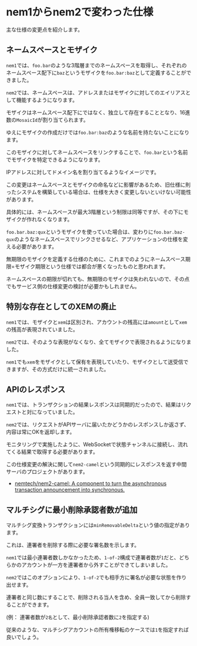 # nem1からnem2で変わった仕様

主な仕様の変更点を紹介します。


## ネームスペースとモザイク

`nem1`では、`foo.bar`のような3階層までのネームスペースを取得し、それぞれのネームスペース配下に`baz`というモザイクを`foo.bar:baz`として定義することができました。

`nem2`では、ネームスペースは、アドレスまたはモザイクに対してのエイリアスとして機能するようになります。

モザイクはネームスペース配下にではなく、独立して存在することとなり、16進数の`MosaicId`が割り当てられます。

ゆえにモザイクの作成だけでは`foo.bar:baz`のような名前を持たないことになります。

このモザイクに対してネームスペースをリンクすることで、`foo.bar`という名前でモザイクを特定できるようになります。

IPアドレスに対してドメイン名を割り当てるようなイメージです。

この変更はネームスペースとモザイクの命名などに影響があるため、旧仕様に則ったシステムを構築している場合は、仕様を大きく変更しないといけない可能性があります。

具体的には、ネームスペースが最大3階層という制限は同等ですが、その下にモザイクが作れなくなります。

`foo.bar.baz:qux`というモザイクを使っていた場合は、変わりに`foo.bar.baz-qux`のようなネームスペースでリンクさせるなど、アプリケーションの仕様を変える必要があります。

無期限のモザイクを定義する仕様のために、これまでのようにネームスペース期限=モザイク期限という仕様では都合が悪くなったものと思われます。

ネームスペースの期限が切れても、無期限のモザイクは失われないので、その点でもサービス側の仕様変更の検討が必要かもしれません。


## 特別な存在としてのXEMの廃止

`nem1`では、モザイクと`xem`は区別され、アカウントの残高には`amount`として`xem`の残高が表現されていました。

`nem2`では、そのような表現がなくなり、全てモザイクで表現されるようになりました。

`nem1`でも`xem`をモザイクとして保有を表現していたり、モザイクとして送受信できますが、その方式だけに統一されました。


## APIのレスポンス

`nem1`では、トランザクションの結果レスポンスは同期的だったので、結果はリクエストと対になっていました。

`nem2`では、リクエストがAPIサーバに届いたかどうかのレスポンスしか返さず、内容は常にOKを返却します。

モニタリングで実施したように、WebSocketで状態チャンネルに接続し、流れてくる結果で取得する必要があります。

この仕様変更の解決に関して`nem2-camel`という同期的にレスポンスを返す中間サーバのプロジェクトがあります。

- [nemtech/nem2\-camel: A component to turn the asynchronous transaction announcement into synchronous\.](https://github.com/nemtech/nem2-camel)


## マルチシグに最小削除承認者数が追加

マルチシグ変換トランザクションには`minRemovableDelta`という値の指定があります。

これは、連署者を削除する際に必要な署名数を示します。

`nem1`では最小連署者数しかなかったため、`1-of-2`構成で連署者数が`1`だと、どちらかのアカウントが一方を連署者から外すことができてしまいました。

`nem2`ではこのオプションにより、`1-of-2`でも相手方に署名が必要な状態を作り出せます。

連署者と同じ数にすることで、削除される当人を含め、全員一致してから削除することができます。

(例： 連署者数が`2名`として、最小削除承認者数に`2`を指定する)

従来のような、マルチシグアカウントの所有権移転のケースでは`1`を指定すれば良いでしょう。
